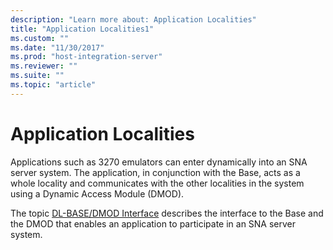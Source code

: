 ```yaml
---
description: "Learn more about: Application Localities"
title: "Application Localities1"
ms.custom: ""
ms.date: "11/30/2017"
ms.prod: "host-integration-server"
ms.reviewer: ""
ms.suite: ""
ms.topic: "article"
---
```

# Application Localities
Applications such as 3270 emulators can enter dynamically into an SNA server system. The application, in conjunction with the Base, acts as a whole locality and communicates with the other localities in the system using a Dynamic Access Module (DMOD).  
  
 The topic [DL-BASE/DMOD Interface](../core/dl-base-dmod-interface2.md) describes the interface to the Base and the DMOD that enables an application to participate in an SNA server system.
